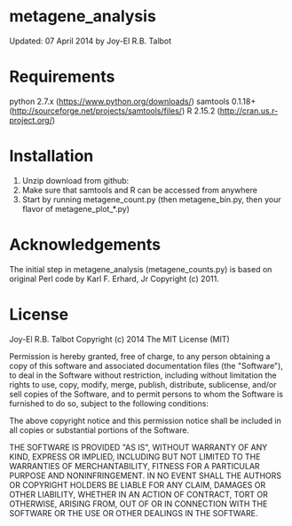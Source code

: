 metagene_analysis 
=================
Updated: 07 April 2014 by Joy-El R.B. Talbot

Requirements
============
python 2.7.x (https://www.python.org/downloads/)
samtools 0.1.18+ (http://sourceforge.net/projects/samtools/files/)
R 2.15.2 (http://cran.us.r-project.org/)

Installation
============
1. Unzip download from github: 
2. Make sure that samtools and R can be accessed from anywhere
3. Start by running metagene_count.py (then metagene_bin.py, then your flavor of metagene_plot_*.py)

Acknowledgements
================
The initial step in metagene_analysis (metagene_counts.py) is based on 
original Perl code by Karl F. Erhard, Jr Copyright (c) 2011.

License
=======
Joy-El R.B. Talbot Copyright (c) 2014
The MIT License (MIT)

Permission is hereby granted, free of charge, to any person obtaining a copy
of this software and associated documentation files (the "Software"), to deal
in the Software without restriction, including without limitation the rights
to use, copy, modify, merge, publish, distribute, sublicense, and/or sell
copies of the Software, and to permit persons to whom the Software is
furnished to do so, subject to the following conditions:

The above copyright notice and this permission notice shall be included in
all copies or substantial portions of the Software.

THE SOFTWARE IS PROVIDED "AS IS", WITHOUT WARRANTY OF ANY KIND, EXPRESS OR
IMPLIED, INCLUDING BUT NOT LIMITED TO THE WARRANTIES OF MERCHANTABILITY,
FITNESS FOR A PARTICULAR PURPOSE AND NONINFRINGEMENT. IN NO EVENT SHALL THE
AUTHORS OR COPYRIGHT HOLDERS BE LIABLE FOR ANY CLAIM, DAMAGES OR OTHER
LIABILITY, WHETHER IN AN ACTION OF CONTRACT, TORT OR OTHERWISE, ARISING FROM,
OUT OF OR IN CONNECTION WITH THE SOFTWARE OR THE USE OR OTHER DEALINGS IN
THE SOFTWARE.
